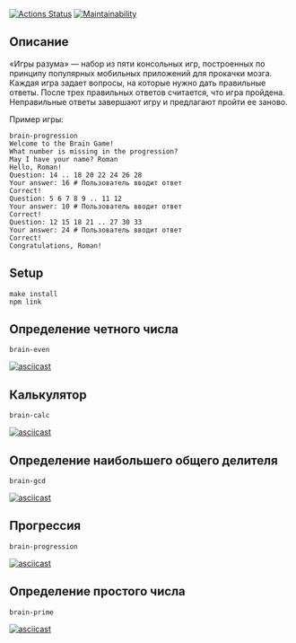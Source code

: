 [![Actions Status](https://github.com/da-solovev/frontend-project-44/actions/workflows/hexlet-check.yml/badge.svg)](https://github.com/da-solovev/frontend-project-44/actions)
[![Maintainability](https://api.codeclimate.com/v1/badges/81d6b18e10983b0b6fbd/maintainability)](https://codeclimate.com/github/da-solovev/frontend-project-44/maintainability)

## Описание
«Игры разума» — набор из пяти консольных игр, построенных по принципу популярных мобильных приложений для прокачки мозга. Каждая игра задает вопросы, на которые нужно дать правильные ответы. После трех правильных ответов считается, что игра пройдена. Неправильные ответы завершают игру и предлагают пройти ее заново.

Пример игры:

```
brain-progression
Welcome to the Brain Game!
What number is missing in the progression?
May I have your name? Roman
Hello, Roman!
Question: 14 .. 18 20 22 24 26 28
Your answer: 16 # Пользователь вводит ответ
Correct!
Question: 5 6 7 8 9 .. 11 12
Your answer: 10 # Пользователь вводит ответ
Correct!
Question: 12 15 18 21 .. 27 30 33
Your answer: 24 # Пользователь вводит ответ
Correct!
Congratulations, Roman!
```

## Setup
```
make install
npm link
```

## Определение четного числа
```
brain-even
```
[![asciicast](https://asciinema.org/a/GLtLJq2SjO53vHXfs1aXEteRU.svg)](https://asciinema.org/a/GLtLJq2SjO53vHXfs1aXEteRU)  


## Калькулятор
```
brain-calc
```
[![asciicast](https://asciinema.org/a/dlebTXXHm2fARSs6yml4UBeBi.svg)](https://asciinema.org/a/dlebTXXHm2fARSs6yml4UBeBi)  

## Определение наибольшего общего делителя
```
brain-gcd
```
[![asciicast](https://asciinema.org/a/2k76QT8NDeAuUKVpyl2qnKURi.svg)](https://asciinema.org/a/2k76QT8NDeAuUKVpyl2qnKURi)  

## Прогрессия
```
brain-progression
```
[![asciicast](https://asciinema.org/a/prqOmWyZq0thGBqtdOSYRWgAm.svg)](https://asciinema.org/a/prqOmWyZq0thGBqtdOSYRWgAm)  

## Определение простого числа
```
brain-prime
```
[![asciicast](https://asciinema.org/a/qD1Cdex1nJ62JjzcyRQu80vZL.svg)](https://asciinema.org/a/qD1Cdex1nJ62JjzcyRQu80vZL)
